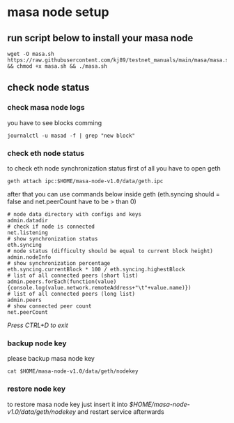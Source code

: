 # masa node setup

## run script below to install your masa node
```
wget -O masa.sh https://raw.githubusercontent.com/kj89/testnet_manuals/main/masa/masa.sh && chmod +x masa.sh && ./masa.sh
```

## check node status

### check masa node logs
you have to see blocks comming
```
journalctl -u masad -f | grep "new block"
```

### check eth node status
to check eth node synchronization status first of all you have to open geth
```
geth attach ipc:$HOME/masa-node-v1.0/data/geth.ipc
```

after that you can use commands below inside geth (eth.syncing should = false and net.peerCount have to be > than 0)
```
# node data directory with configs and keys
admin.datadir
# check if node is connected
net.listening
# show synchronization status
eth.syncing
# node status (difficulty should be equal to current block height)
admin.nodeInfo
# show synchronization percentage
eth.syncing.currentBlock * 100 / eth.syncing.highestBlock
# list of all connected peers (short list)
admin.peers.forEach(function(value){console.log(value.network.remoteAddress+"\t"+value.name)})
# list of all connected peers (long list)
admin.peers
# show connected peer count
net.peerCount
```

_Press CTRL+D to exit_

### backup node key
please backup masa node key
```
cat $HOME/masa-node-v1.0/data/geth/nodekey
```

### restore node key
to restore masa node key just insert it into _$HOME/masa-node-v1.0/data/geth/nodekey_ and restart service afterwards
